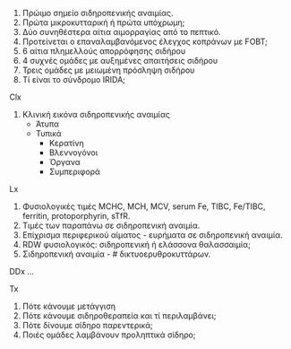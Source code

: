 1. Πρώιμο σημείο σιδηροπενικής αναιμίας. 
2. Πρώτα μικροκυτταρική ή πρώτα υπόχρωμη; 
3. Δύο συνηθέστερα αίτια αιμορραγίας από το πεπτικό. 
4. Προτείνεται ο επαναλαμβανόμενος έλεγχος κοπράνων με FOBT; 
5. 6 αίτια πλημελλούς απορρόφησης σιδήρου 
6. 4 συχνές ομάδες με αυξημένες απαιτήσεις σιδήρου 
7. Τρεις ομάδες με μειωμένη πρόσληψη σιδήρου 
8. Τί είναι το σύνδρομο IRIDA; 

Clx 
1. Κλινική εικόνα σιδηροπενικής αναιμίας 
	* Άτυπα
	* Τυπικά
		* Κερατίνη 
		* Βλεννογόνοι 
		* Όργανα 
		* Συμπεριφορά 

Lx 
1. Φυσιολογικές τιμές MCHC, MCH, MCV, serum Fe, TIBC, Fe/TIBC, ferritin, protoporphyrin, sTfR. 
2. Τιμές των παραπάνω σε σιδηροπενική αναιμία. 
3. Επίχρισμα περιφερικού αίματος - ευρήματα σε σιδηροπενική αναιμία. 
4. RDW φυσιολογικός: σιδηροπενική ή ελάσσονα θαλασσαιμία; 
5. Σιδηροπενική αναιμία - # δικτυοερυθροκυττάρων. 

DDx 
... 

Tx 
1. Πότε κάνουμε μετάγγιση 
2. Πότε κάνουμε σιδηροθεραπεία και τί περιλαμβάνει; 
3. Πότε δίνουμε σίδηρο παρεντερικά; 
4. Ποιές ομάδες λαμβάνουν προληπτικά σίδηρο; 

